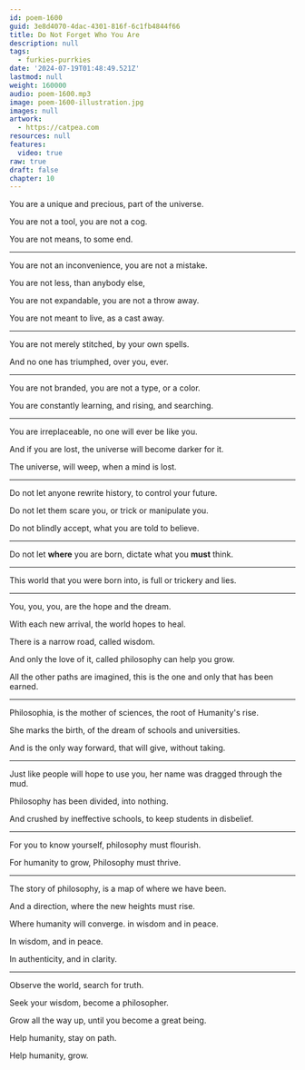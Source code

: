 ```yaml
---
id: poem-1600
guid: 3e8d4070-4dac-4301-816f-6c1fb4844f66
title: Do Not Forget Who You Are
description: null
tags:
  - furkies-purrkies
date: '2024-07-19T01:48:49.521Z'
lastmod: null
weight: 160000
audio: poem-1600.mp3
image: poem-1600-illustration.jpg
images: null
artwork:
  - https://catpea.com
resources: null
features:
  video: true
raw: true
draft: false
chapter: 10
---
```


You are a unique and precious,
part of the universe.

You are not a tool,
you are not a cog.

You are not means,
to some end.

---

You are not an inconvenience,
you are not a mistake.

You are not less,
than anybody else,

You are not expandable,
you are not a throw away.

You are not meant to live,
as a cast away.

---

You are not merely stitched,
by your own spells.

And no one has triumphed,
over you, ever.

---

You are not branded,
you are not a type, or a color.

You are constantly learning,
and rising, and searching.

---

You are irreplaceable,
no one will ever be like you.

And if you are lost,
the universe will become darker for it.

The universe, will weep,
when a mind is lost.

---

Do not let anyone rewrite history,
to control your future.

Do not let them scare you,
or trick or manipulate you.

Do not blindly accept,
what you are told to believe.

---

Do not let __where__ you are born,
dictate what you __must__ think.

---

This world that you were born into,
is full or trickery and lies.

---

You, you, you,
are the hope and the dream.

With each new arrival,
the world hopes to heal.

There is a narrow road,
called wisdom.

And only the love of it,
called philosophy can help you grow.

All the other paths are imagined,
this is the one and only that has been earned.

---

Philosophia, is the mother of sciences,
the root of Humanity's rise.

She marks the birth,
of the dream of schools and universities.

And is the only way forward,
that will give, without taking.

---

Just like people will hope to use you,
her name was dragged through the mud.

Philosophy has been divided,
into nothing.

And crushed by ineffective schools,
to keep students in disbelief.

---

For you to know yourself,
philosophy must flourish.

For humanity to grow,
Philosophy must thrive.

---

The story of philosophy,
is a map of where we have been.

And a direction,
where the new heights must rise.

Where humanity will converge.
in wisdom and in peace.

In wisdom,
and in peace.

In authenticity,
and in clarity.

---

Observe the world,
search for truth.

Seek your wisdom,
become a philosopher.

Grow all the way up,
until you become a great being.

Help humanity,
stay on path.

Help humanity,
grow.
